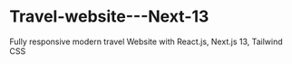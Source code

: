 # Travel-website---Next-13
Fully responsive modern travel Website with React.js, Next.js 13, Tailwind CSS
